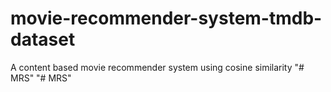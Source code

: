 # movie-recommender-system-tmdb-dataset
A content based movie recommender system using cosine similarity
"# MRS" 
"# MRS" 

